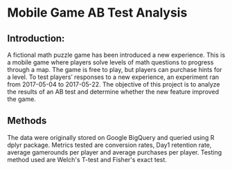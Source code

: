# Mobile Game AB Test Analysis

## Introduction:
A fictional math puzzle game has been introduced a new experience. This is a mobile game where players solve levels of math questions to progress through a map. The game is free to play, but players can purchase hints for a level. To test players’ responses to a new experience, an experiment ran from 2017-05-04 to 2017-05-22.
The objective of this project is to analyze the results of an AB test and determine whether the new feature improved the game.

## Methods
The data were originally stored on Google BigQuery and queried using R dplyr package. Metrics tested are conversion rates, Day1 retention rate, average gamerounds per player and average purchases per player. Testing method used are Welch's T-test and Fisher's exact test.

